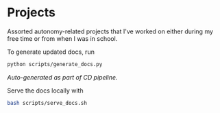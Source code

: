 # Projects

Assorted autonomy-related projects that I've worked on either during my free time or from when I was in school.

To generate updated docs, run

```bash
python scripts/generate_docs.py
```

*Auto-generated as part of CD pipeline.*

Serve the docs locally with

```bash
bash scripts/serve_docs.sh
```

